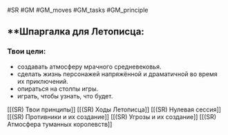 #SR #GM #GM_moves #GM_tasks #GM_principle 

## **Шпаргалка для Летописца:

### **Твои цели**:
- создавать атмосферу мрачного средневековья.
- сделать жизнь персонажей напряжённой и драматичной во время их приключений.
- опираться на столпы игры.
- играть, чтобы узнать, что будет.

[[(SR) Твои принципы]]
[[(SR) Ходы Летописца]]
[[(SR) Нулевая сессия]]
[[(SR) Противники и их создание]]
[[(SR) Угрозы и их создание]]
[[(SR) Атмосфера туманных королевств]]